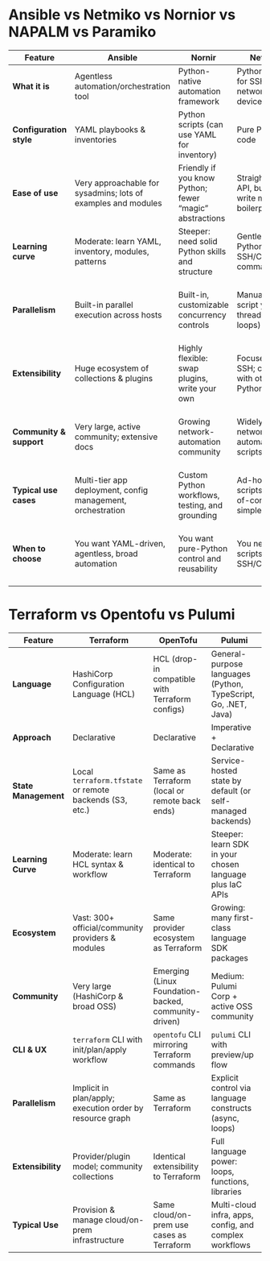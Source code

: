 # Ansible vs Netmiko vs Nornior vs NAPALM vs Paramiko

| Feature                 | Ansible                                                         | Nornir                                                    | Netmiko                                               | Napalm                                                        | Paramiko                                               |
|-------------------------|-----------------------------------------------------------------|-----------------------------------------------------------|-------------------------------------------------------|----------------------------------------------------------------|--------------------------------------------------------|
| **What it is**          | Agentless automation/orchestration tool                         | Python-native automation framework                        | Python library for SSH to network devices             | Multi-vendor network abstraction library                     | Low-level SSH2 protocol library                         |
| **Configuration style** | YAML playbooks & inventories                                    | Python scripts (can use YAML for inventory)               | Pure Python code                                      | Python code & YAML for driver configuration                 | Pure Python code                                        |
| **Ease of use**         | Very approachable for sysadmins; lots of examples and modules   | Friendly if you know Python; fewer “magic” abstractions   | Straightforward API, but you write more boilerplate   | High-level methods make multi-vendor tasks simple            | Manual handling of SSH; more boilerplate and edge cases |
| **Learning curve**      | Moderate: learn YAML, inventory, modules, patterns              | Steeper: need solid Python skills and structure           | Gentle: basic Python + SSH/CLI commands               | Gentle: basic Python + Napalm API concepts                    | Moderate: need understanding of SSH internals            |
| **Parallelism**         | Built-in parallel execution across hosts                        | Built-in, customizable concurrency controls               | Manual (you’d script your own threading or loops)     | None built-in; often used with threading or Nornir runners   | Manual (threading/async required)                       |
| **Extensibility**       | Huge ecosystem of collections & plugins                         | Highly flexible: swap plugins, write your own             | Focused on SSH; combine with other Python libs        | Plugin-driven vendor support; extensible driver model         | General SSH support; build any SSH-based integration    |
| **Community & support** | Very large, active community; extensive docs                    | Growing network-automation community                      | Widely used in network-automation scripts             | Growing open-source community, backed by network operators    | Mature Python project, broad adoption                   |
| **Typical use cases**   | Multi-tier app deployment, config management, orchestration     | Custom Python workflows, testing, and grounding           | Ad-hoc scripts, proof-of-concept, simple tasks        | Model-driven state retrieval and config deployment            | Building custom SSH utilities, file transfer, exec      |
| **When to choose**      | You want YAML-driven, agentless, broad automation               | You want pure-Python control and reusability              | You need quick scripts to talk SSH/CLI                | You need vendor-agnostic, idempotent config/state operations | You need raw SSH control or advanced SSH features      |

# Terraform vs Opentofu vs Pulumi

| Feature              | Terraform                                                 | OpenTofu                                             | Pulumi                                                         |
| -------------------- | --------------------------------------------------------- | ---------------------------------------------------- | -------------------------------------------------------------- |
| **Language**         | HashiCorp Configuration Language (HCL)                    | HCL (drop-in compatible with Terraform configs)      | General-purpose languages (Python, TypeScript, Go, .NET, Java) |
| **Approach**         | Declarative                                               | Declarative                                          | Imperative + Declarative                                       |
| **State Management** | Local `terraform.tfstate` or remote backends (S3, etc.)   | Same as Terraform (local or remote back ends)        | Service-hosted state by default (or self-managed backends)     |
| **Learning Curve**   | Moderate: learn HCL syntax & workflow                     | Moderate: identical to Terraform                     | Steeper: learn SDK in your chosen language plus IaC APIs       |
| **Ecosystem**        | Vast: 300+ official/community providers & modules         | Same provider ecosystem as Terraform                 | Growing: many first-class language SDK packages                |
| **Community**        | Very large (HashiCorp & broad OSS)                        | Emerging (Linux Foundation-backed, community-driven) | Medium: Pulumi Corp + active OSS community                     |
| **CLI & UX**         | `terraform` CLI with init/plan/apply workflow             | `opentofu` CLI mirroring Terraform commands          | `pulumi` CLI with preview/up flow                              |
| **Parallelism**      | Implicit in plan/apply; execution order by resource graph | Same as Terraform                                    | Explicit control via language constructs (async, loops)        |
| **Extensibility**    | Provider/plugin model; community collections              | Identical extensibility to Terraform                 | Full language power: loops, functions, libraries               |
| **Typical Use**      | Provision & manage cloud/on-prem infrastructure           | Same cloud/on-prem use cases as Terraform            | Multi-cloud infra, apps, config, and complex workflows         |
